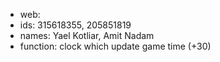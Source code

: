 * web:
* ids: 315618355, 205851819
* names: Yael Kotliar, Amit Nadam
* function: clock which update game time (+30)

 
